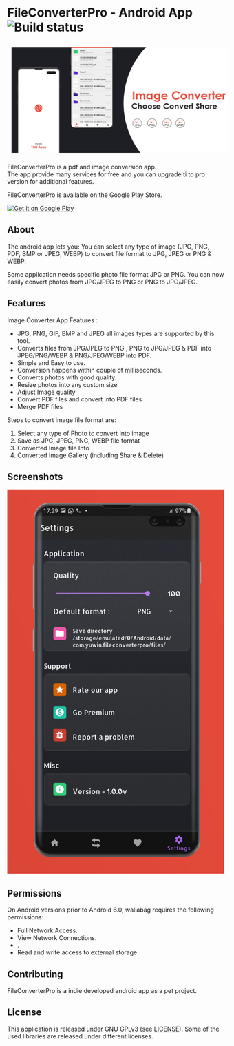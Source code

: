 # FileConverterPro - Android App ![Build status](https://github.com/wallabag/android-app/workflows/CI/badge.svg?branch=master)

<img src="/screenshots/app_banner.jpg" align="center"
 hspace="10" vspace="10">

FileConverterPro is a pdf and image conversion app.  
The app provide many services for free and you can upgrade ti to pro version for additional features.  

FileConverterPro is available on the Google Play Store.

<p align="left">
<a href="https://play.google.com/store/apps/details?id=com.yuwin.fileconverterpro">
    <img alt="Get it on Google Play"
        height="80"
        src="https://play.google.com/intl/en_us/badges/images/generic/en_badge_web_generic.png" />
</a>  
</p>

## About

The android app lets you:
You can select any type of image (JPG, PNG, PDF, BMP or JPEG, WEBP) to convert file format to JPG, JPEG or PNG & WEBP.

Some application needs specific photo file format JPG or PNG. You can now easily convert photos from JPG/JPEG to PNG or PNG to JPG/JPEG.

## Features

Image Converter App Features :
- JPG, PNG, GIF, BMP and JPEG all images types are supported by this tool.
- Converts files from JPG/JPEG to PNG , PNG to JPG/JPEG & PDF into JPEG/PNG/WEBP & PNG/JPEG/WEBP into PDF.
- Simple and Easy to use.
- Conversion happens within couple of milliseconds.
- Converts photos with good quality.
- Resize photos into any custom size
- Adjust Image quality
- Convert PDF files and convert into PDF files
- Merge PDF files

Steps to convert image file format are:

1) Select any type of Photo to convert into image
2) Save as JPG, JPEG, PNG, WEBP file format
3) Converted Image file Info
4) Converted Image Gallery (including Share & Delete)

## Screenshots

![Alt text](/screenshots/6.png?raw=true "Optional Title")

## Permissions

On Android versions prior to Android 6.0, wallabag requires the following permissions:
- Full Network Access.
- View Network Connections.
- .
- Read and write access to external storage.


## Contributing

FileConverterPro is a indie developed android app as a pet project.

## License

This application is released under GNU GPLv3 (see [LICENSE](LICENSE)).
Some of the used libraries are released under different licenses.
